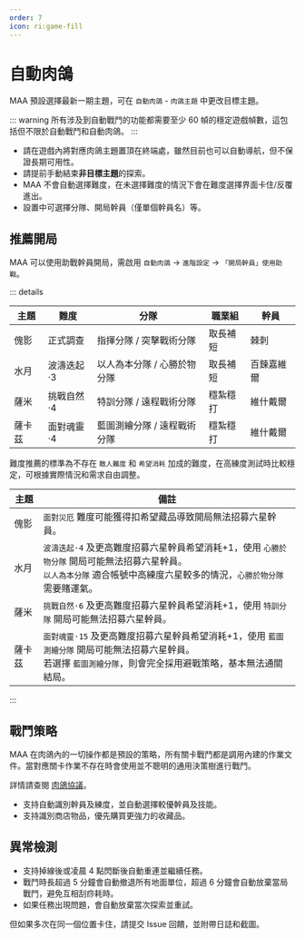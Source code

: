 ```yaml
---
order: 7
icon: ri:game-fill
---
```


# 自動肉鴿

MAA 預設選擇最新一期主題，可在 `自動肉鴿` - `肉鴿主題` 中更改目標主題。

::: warning
所有涉及到自動戰鬥的功能都需要至少 60 幀的穩定遊戲幀數，這包括但不限於自動戰鬥和自動肉鴿。
:::

- 請在遊戲內將對應肉鴿主題置頂在終端處，雖然目前也可以自動導航，但不保證長期可用性。
- 請提前手動結束**非目標主題**的探索。
- MAA 不會自動選擇難度，在未選擇難度的情況下會在難度選擇界面卡住/反覆進出。
- 設置中可選擇分隊、開局幹員（僅單個幹員名）等。

## 推薦開局

MAA 可以使用助戰幹員開局，需啟用 `自動肉鴿` → `進階設定` → `「開局幹員」使用助戰`。

::: details

| 主題   | 難度       | 分隊                      | 職業組   | 幹員       |
| ------ | ---------- | ------------------------- | -------- | ---------- |
| 傀影   | 正式調查   | 指揮分隊 / 突擊戰術分隊     | 取長補短 | 棘刺       |
| 水月   | 波濤迭起·3 | 以人為本分隊 / 心勝於物分隊 | 取長補短 | 百鍊嘉維爾 |
| 薩米   | 挑戰自然·4 | 特訓分隊 / 遠程戰術分隊     | 穩紮穩打 | 維什戴爾   |
| 薩卡茲 | 面對魂靈·4 | 藍圖測繪分隊 / 遠程戰術分隊 | 穩紮穩打 | 維什戴爾   |

難度推薦的標準為不存在 `敵人難度` 和 `希望消耗` 加成的難度，在高練度測試時比較穩定，可根據實際情況和需求自由調整。

| 主題   | 備註                                                                                                                                                                        |
| ------ | --------------------------------------------------------------------------------------------------------------------------------------------------------------------------- |
| 傀影   | `面對災厄` 難度可能獲得扣希望藏品導致開局無法招募六星幹員。                                                                                                                 |
| 水月   | `波濤迭起·4` 及更高難度招募六星幹員希望消耗+1，使用 `心勝於物分隊` 開局可能無法招募六星幹員。<br>`以人為本分隊` 適合帳號中高練度六星較多的情況，`心勝於物分隊` 需要賭運氣。 |
| 薩米   | `挑戰自然·6` 及更高難度招募六星幹員希望消耗+1，使用 `特訓分隊` 開局可能無法招募六星幹員。                                                                                   |
| 薩卡茲 | `面對魂靈·15` 及更高難度招募六星幹員希望消耗+1，使用 `藍圖測繪分隊` 開局可能無法招募六星幹員。<br>若選擇 `藍圖測繪分隊`，則會完全採用避戰策略，基本無法通關結局。           |

:::

## 戰鬥策略

MAA 在肉鴿內的一切操作都是預設的策略，所有關卡戰鬥都是調用內建的作業文件。當對應關卡作業不存在時會使用並不聰明的通用決策樹進行戰鬥。

詳情請查閱 [肉鴿協議](../../protocol/integrated-strategy-schema.md)。

- 支持自動識別幹員及練度，並自動選擇較優幹員及技能。
- 支持識別商店物品，優先購買更強力的收藏品。

## 異常檢測

- 支持掉線後或凌晨 4 點閃斷後自動重連並繼續任務。
- 戰鬥時長超過 5 分鐘會自動撤退所有地面單位，超過 6 分鐘會自動放棄當局戰鬥，避免互相刮痧耗時。
- 如果任務出現問題，會自動放棄當次探索並重試。

但如果多次在同一個位置卡住，請提交 Issue 回饋，並附帶日誌和截圖。
